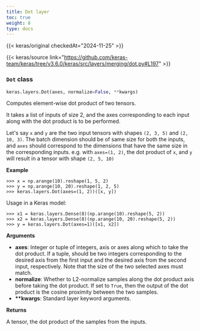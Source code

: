 ```yaml
---
title: Dot layer
toc: true
weight: 8
type: docs
---
```


{{< keras/original checkedAt="2024-11-25" >}}

{{< keras/source link="https://github.com/keras-team/keras/tree/v3.6.0/keras/src/layers/merging/dot.py#L197" >}}

### `Dot` class

```python
keras.layers.Dot(axes, normalize=False, **kwargs)
```

Computes element-wise dot product of two tensors.

It takes a list of inputs of size 2, and the axes corresponding to each input along with the dot product is to be performed.

Let's say `x` and `y` are the two input tensors with shapes `(2, 3, 5)` and `(2, 10, 3)`. The batch dimension should be of same size for both the inputs, and `axes` should correspond to the dimensions that have the same size in the corresponding inputs. e.g. with `axes=(1, 2)`, the dot product of `x`, and `y` will result in a tensor with shape `(2, 5, 10)`

**Example**

```console
>>> x = np.arange(10).reshape(1, 5, 2)
>>> y = np.arange(10, 20).reshape(1, 2, 5)
>>> keras.layers.Dot(axes=(1, 2))([x, y])
```

Usage in a Keras model:

```console
>>> x1 = keras.layers.Dense(8)(np.arange(10).reshape(5, 2))
>>> x2 = keras.layers.Dense(8)(np.arange(10, 20).reshape(5, 2))
>>> y = keras.layers.Dot(axes=1)([x1, x2])
```

**Arguments**

- **axes**: Integer or tuple of integers, axis or axes along which to
  take the dot product. If a tuple, should be two integers corresponding to the desired axis from the first input and the desired axis from the second input, respectively. Note that the size of the two selected axes must match.
- **normalize**: Whether to L2-normalize samples along the dot product axis
  before taking the dot product. If set to `True`, then the output of the dot product is the cosine proximity between the two samples.
- **\*\*kwargs**: Standard layer keyword arguments.

**Returns**

A tensor, the dot product of the samples from the inputs.
